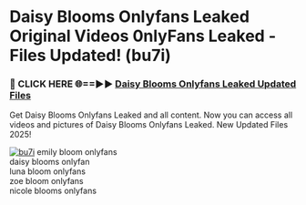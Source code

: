# Daisy Blooms Onlyfans Leaked Original Videos 0nlyFans Leaked - Files Updated! (bu7i)

<h3>🔴 CLICK HERE 🌐==►► <a href="https://tinyurl.com/2wckxsce" rel="nofollow">Daisy Blooms Onlyfans Leaked Updated Files</a></h3>

Get Daisy Blooms Onlyfans Leaked and all content. Now you can access all videos and pictures of Daisy Blooms Onlyfans Leaked. New Updated Files 2025!

[![bu7i](https://i.imgur.com/AFduVYN.gif)](https://tinyurl.com/2wckxsce)
emily bloom onlyfans<br>
daisy blooms onlyfan<br>
luna bloom onlyfans<br>
zoe bloom onlyfans<br>
nicole blooms onlyfans